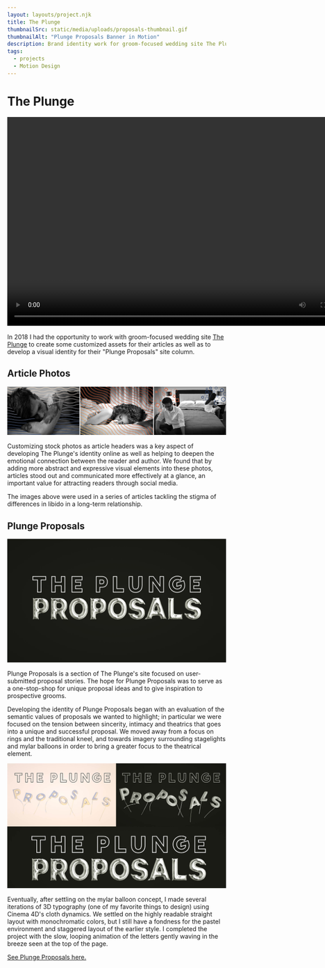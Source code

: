 ```yaml
---
layout: layouts/project.njk
title: The Plunge
thumbnailSrc: static/media/uploads/proposals-thumbnail.gif
thumbnailAlt: "Plunge Proposals Banner in Motion"
description: Brand identity work for groom-focused wedding site The Plunge
tags:
  - projects
  - Motion Design
---
```

# The Plunge

<video autoplay loop width="800" height="480">
  <source type="video/webm" src="static/media/uploads/plunge-proposals-banner.webm">
</video>


In 2018 I had the opportunity to work with groom-focused wedding site [The Plunge](https://www.theplunge.com/) to create some customized assets for their articles as well as to develop a visual identity for their "Plunge Proposals" site column.


## Article Photos

![3 Images of people seemingly discouraged or upset, with abstract lines and shapes](static/media/uploads/squiggles-joined.jpg "Squiggly Images")


Customizing stock photos as article headers was a key aspect of developing The Plunge's identity online as well as helping to deepen the emotional connection between the reader and author. We found that by adding more abstract and expressive visual elements into these photos, articles stood out and communicated more effectively at a glance, an important value for attracting readers through social media.

The images above were used in a series of articles tackling the stigma of differences in libido in a long-term relationship.


## Plunge Proposals

![Still Image version of Plunge Proposals Banner. Outlined "The Plunge" logo with "Proposals" written in 3D Mylar Balloons](static/media/uploads/proposals_banner_outlinedtype.jpg "Plunge Proposals Logo")


Plunge Proposals is a section of The Plunge's site focused on user-submitted proposal stories. The hope for Plunge Proposals was to serve as a one-stop-shop for unique proposal ideas and to give inspiration to prospective grooms.

Developing the identity of Plunge Proposals began with an evaluation of the semantic values of proposals we wanted to highlight; in particular we were focused on the tension between sincerity, intimacy and theatrics that goes into a unique and successful proposal. We moved away from a focus on rings and the traditional kneel, and towards imagery surrounding stagelights and mylar balloons in order to bring a greater focus to the theatrical element.

![Earlier iterations of the Plunge Proposals logo/banner](static/media/uploads/proposals_balloon_versions.jpg "Earlier Versions of the Plunge Proposals Banner")

Eventually, after settling on the mylar balloon concept, I made several iterations of 3D typography (one of my favorite things to design) using Cinema 4D's cloth dynamics. We settled on the highly readable straight layout with monochromatic colors, but I still have a fondness for the pastel environment and staggered layout of the earlier style. I completed the project with the slow, looping animation of the letters gently waving in the breeze seen at the top of the page.

[See Plunge Proposals here.](https://www.theplunge.com/the-proposal/)